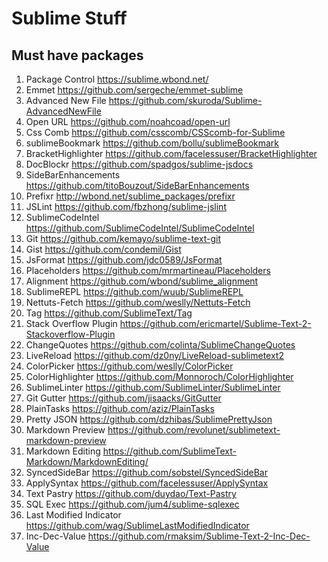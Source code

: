 Sublime Stuff
=============

Must have packages
-----------------
1. Package Control https://sublime.wbond.net/
2. Emmet https://github.com/sergeche/emmet-sublime
3. Advanced New File https://github.com/skuroda/Sublime-AdvancedNewFile
4. Open URL https://github.com/noahcoad/open-url
5. Css Comb https://github.com/csscomb/CSScomb-for-Sublime
6. sublimeBookmark https://github.com/bollu/sublimeBookmark
7. BracketHighlighter https://github.com/facelessuser/BracketHighlighter
8. DocBlockr https://github.com/spadgos/sublime-jsdocs
9. SideBarEnhancements https://github.com/titoBouzout/SideBarEnhancements
10. Prefixr http://wbond.net/sublime_packages/prefixr
11. JSLint https://github.com/fbzhong/sublime-jslint
12. SublimeCodeIntel https://github.com/SublimeCodeIntel/SublimeCodeIntel
13. Git https://github.com/kemayo/sublime-text-git
14. Gist https://github.com/condemil/Gist
15. JsFormat https://github.com/jdc0589/JsFormat
16. Placeholders https://github.com/mrmartineau/Placeholders
17. Alignment https://github.com/wbond/sublime_alignment
18. SublimeREPL https://github.com/wuub/SublimeREPL
19. Nettuts-Fetch https://github.com/weslly/Nettuts-Fetch
20. Tag https://github.com/SublimeText/Tag
21. Stack Overflow Plugin https://github.com/ericmartel/Sublime-Text-2-Stackoverflow-Plugin
22. ChangeQuotes https://github.com/colinta/SublimeChangeQuotes
23. LiveReload https://github.com/dz0ny/LiveReload-sublimetext2
24. ColorPicker https://github.com/weslly/ColorPicker
25. ColorHighlighter https://github.com/Monnoroch/ColorHighlighter
26. SublimeLinter https://github.com/SublimeLinter/SublimeLinter
27. Git Gutter https://github.com/jisaacks/GitGutter
28. PlainTasks https://github.com/aziz/PlainTasks
29. Pretty JSON https://github.com/dzhibas/SublimePrettyJson
30. Markdown Preview https://github.com/revolunet/sublimetext-markdown-preview
31. Markdown Editing https://github.com/SublimeText-Markdown/MarkdownEditing/
32. SyncedSideBar https://github.com/sobstel/SyncedSideBar
33. ApplySyntax https://github.com/facelessuser/ApplySyntax
34. Text Pastry https://github.com/duydao/Text-Pastry
35. SQL Exec https://github.com/jum4/sublime-sqlexec
36. Last Modified Indicator https://github.com/wag/SublimeLastModifiedIndicator
37. Inc-Dec-Value https://github.com/rmaksim/Sublime-Text-2-Inc-Dec-Value
